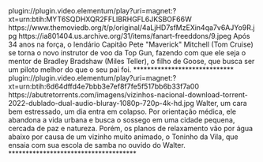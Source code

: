 <title>[COLOR silver][B] TOP GUN MAVERICK [/COLOR][/B][COLOR yellow] FULL HD [B][/COLOR][/B]</title> plugin://plugin.video.elementum/play?uri=magnet:?xt=urn:btih:MYT6SQDHXQR2FFLIBRHGFL6JKSBOF66W https://www.themoviedb.org/t/p/original/4aLjHD7sfMzEXin4qa7v6AJYo9R.jpg https://ia801404.us.archive.org/31/items/fanart-freeddons/9.jpeg Após 34 anos na força, o lendário Capitão Pete "Maverick" Mitchell (Tom Cruise) se torna o novo instrutor de voo da Top Gun, fazendo com que ele seja o mentor de Bradley Bradshaw (Miles Teller), o filho de Goose, que busca ser um piloto melhor do que o seu pai foi. ***************************** <title>[COLOR silver][B] VIZINHOS [/COLOR][/B][COLOR BLUE] FULL HD [B][/COLOR][/B]</title> plugin://plugin.video.elementum/play?uri=magnet:?xt=urn:btih:6d64dffd4e7bbb3e7ef8f7fe5f517bb6b33f7a00 https://abutretorrents.com/imagens/vizinhos-nacional-download-torrent-2022-dublado-dual-audio-bluray-1080p-720p-4k-hd.jpg Walter, um cara bem estressado, um dia entra em colapso. Por orientação médica, ele abandona a vida urbana e busca o sossego em uma cidade pequena, cercada de paz e natureza. Porém, os planos de relaxamento vão por água abaixo por causa de um vizinho muito animado, o Toninho da Vila, que ensaia com sua escola de samba no ouvido do Walter. ************************************* 
